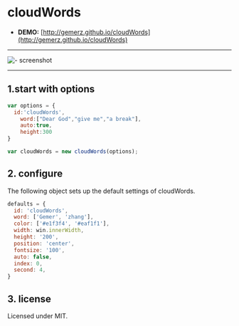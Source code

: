 # cloudWords

- **DEMO:** [http://gemerz.github.io/cloudWords](http://gemerz.github.io/cloudWords)

******************

![- screenshot ](http://gemer.qiniudn.com/cloudWords.png?token=stn-uCqztmI61pdBKxIJEVjjKOFzeofMLmuajvGi:H158ChpHJJNe8N_cDGkywtg7EDA=:eyJTIjoiZ2VtZXIucWluaXVkbi5jb20vY2xvdWRXb3Jkcy5wbmciLCJFIjoxMzgxNzA3MTA1fQ==)

******************


## 1.start with options

```js
var options = {
  id:'cloudWords',
	word:["Dear God","give me","a break"],
	auto:true,
	height:300
}

var cloudWords = new cloudWords(options);
```

## 2. configure

The following object sets up the default settings of cloudWords.

```js
defaults = {
  id: 'cloudWords',
  word: ['Gemer', 'zhang'],
  color: ['#e1f3f4', '#eaf1f1'],
  width: win.innerWidth,
  height: '200',
  position: 'center',
  fontsize: '100',
  auto: false,
  index: 0,
  second: 4,
}
```

## 3. license

Licensed under MIT.
